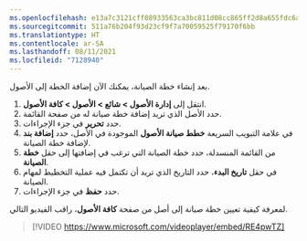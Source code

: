 ```yaml
---
ms.openlocfilehash: e13a7c3121cff08933563ca3bc811d08cc865ff2d8a655fdc6aeb007dc0e4c36
ms.sourcegitcommit: 511a76b204f93d23cf9f7a70059525f79170f6bb
ms.translationtype: HT
ms.contentlocale: ar-SA
ms.lasthandoff: 08/11/2021
ms.locfileid: "7128940"
---
```

بعد إنشاء خطة الصيانة، يمكنك الآن إضافة الخطة إلى الأصول. 

1.  انتقل إلى **إدارة الأصول > شائع > الأصول > كافة الأصول**. 
2.  حدد الأصل الذي تريد إضافة خطة صيانة له من صفحة القائمة. 
3.  حدد **تحرير** في جزء الإجراءات. 
4.  في علامة التبويب السريعة **‏‫خطط صيانة الأصول‬** الموجودة في الأصل، حدد **إضافة بند** لإضافة ‏‫خطة الصيانة‬. 
5.  من القائمة المنسدلة، حدد خطة الصيانة التي ترغب في إضافتها إلى حقل **خطة الصيانة**.
6.  في حقل **تاريخ البدء**، حدد التاريخ الذي تريد أن تكتمل فيه عملية التخطيط لمهام الصيانة. 
7.  حدد **حفظ** في جزء الإجراءات. 

لمعرفة كيفية تعيين خطة صيانة إلى أصل من صفحة **كافة الأصول**، راقب الفيديو التالي.

 > [!VIDEO https://www.microsoft.com/videoplayer/embed/RE4pwTZ]
 
